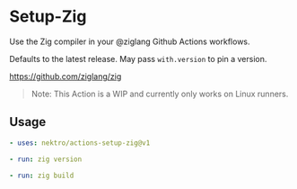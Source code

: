 # Setup-Zig

Use the Zig compiler in your @ziglang Github Actions workflows.

Defaults to the latest release. May pass `with.version` to pin a version.

https://github.com/ziglang/zig

> Note: This Action is a WIP and currently only works on Linux runners.

## Usage

```yaml
- uses: nektro/actions-setup-zig@v1

- run: zig version

- run: zig build
```
